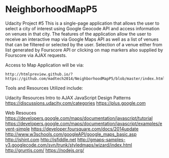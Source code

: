 # NeighborhoodMapP5
Udacity Project #5
This is a single-page application that allows the user to select a city of interest using Google Geocode API and access information on venues in that city.
The features of the application allow the user to receive an interactive map via Google Maps API as well as a list of venues that 
can be filtered or selected by the user. Selection of a venue either from list generated by Fourscore API or clicking on map
markers also supplied by Fourscore via AJAX requests.

Access to Map Application will be via:

	http://htmlpreview.github.io/?https://github.com/madtech2014/NeighborhoodMapP5/blob/master/index.html


Tools and Resources Utilized include:

Udacity Resources
  Intro to AJAX
  JavaScript Design Patterns
  https://discussions.udacity.com/categories
  https://plus.google.com
  
Web Resouces
https://developers.google.com/maps/documentation/javascript/tutorial
https://developers.google.com/maps/documentation/javascript/examples/event-simple
https://developer.foursquare.com/docs/2014update
http://www.w3schools.com/googleAPI/google_maps_basic.asp
http://jshint.com
http://jsfiddle.net
http://gmaps-samples-v3.googlecode.com/svn/trunk/styledmaps/wizard/index.html
http://gruntjs.com/
https://nodejs.org/
